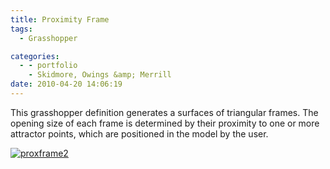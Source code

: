 ```yaml
---
title: Proximity Frame
tags:
  - Grasshopper

categories:
  - - portfolio
    - Skidmore, Owings &amp; Merrill
date: 2010-04-20 14:06:19
---
```


This grasshopper definition generates a surfaces of triangular frames. The opening size of each frame is determined by their proximity to one or more attractor points, which are positioned in the model by the user.

[![](http://www.ericanastas.com/wp-content/uploads/2012/03/proxframe2-636x562.jpg "proxframe2")](proxframe2.jpg)
